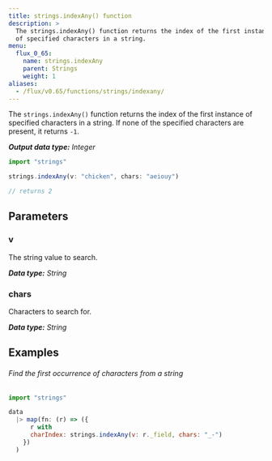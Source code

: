 ```yaml
---
title: strings.indexAny() function
description: >
  The strings.indexAny() function returns the index of the first instance
  of specified characters in a string.
menu:
  flux_0_65:
    name: strings.indexAny
    parent: Strings
    weight: 1
aliases:
  - /flux/v0.65/functions/strings/indexany/
---
```


The `strings.indexAny()` function returns the index of the first instance of specified characters in a string.
If none of the specified characters are present, it returns `-1`.

_**Output data type:** Integer_

```js
import "strings"

strings.indexAny(v: "chicken", chars: "aeiouy")

// returns 2
```

## Parameters

### v
The string value to search.

_**Data type:** String_

### chars
Characters to search for.

_**Data type:** String_

## Examples

###### Find the first occurrence of characters from a string
```js
import "strings"

data
  |> map(fn: (r) => ({
      r with
      charIndex: strings.indexAny(v: r._field, chars: "_-")
    })
  )
```

